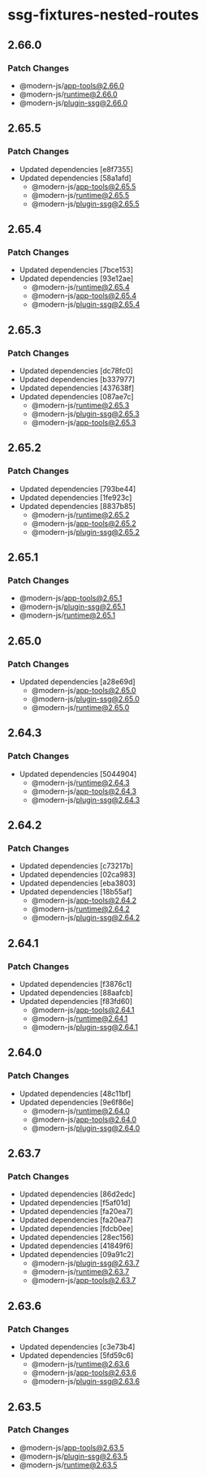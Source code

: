 # ssg-fixtures-nested-routes

## 2.66.0

### Patch Changes

- @modern-js/app-tools@2.66.0
- @modern-js/runtime@2.66.0
- @modern-js/plugin-ssg@2.66.0

## 2.65.5

### Patch Changes

- Updated dependencies [e8f7355]
- Updated dependencies [58a1afd]
  - @modern-js/app-tools@2.65.5
  - @modern-js/runtime@2.65.5
  - @modern-js/plugin-ssg@2.65.5

## 2.65.4

### Patch Changes

- Updated dependencies [7bce153]
- Updated dependencies [93e12ae]
  - @modern-js/runtime@2.65.4
  - @modern-js/app-tools@2.65.4
  - @modern-js/plugin-ssg@2.65.4

## 2.65.3

### Patch Changes

- Updated dependencies [dc78fc0]
- Updated dependencies [b337977]
- Updated dependencies [437638f]
- Updated dependencies [087ae7c]
  - @modern-js/runtime@2.65.3
  - @modern-js/plugin-ssg@2.65.3
  - @modern-js/app-tools@2.65.3

## 2.65.2

### Patch Changes

- Updated dependencies [793be44]
- Updated dependencies [1fe923c]
- Updated dependencies [8837b85]
  - @modern-js/runtime@2.65.2
  - @modern-js/app-tools@2.65.2
  - @modern-js/plugin-ssg@2.65.2

## 2.65.1

### Patch Changes

- @modern-js/app-tools@2.65.1
- @modern-js/plugin-ssg@2.65.1
- @modern-js/runtime@2.65.1

## 2.65.0

### Patch Changes

- Updated dependencies [a28e69d]
  - @modern-js/app-tools@2.65.0
  - @modern-js/plugin-ssg@2.65.0
  - @modern-js/runtime@2.65.0

## 2.64.3

### Patch Changes

- Updated dependencies [5044904]
  - @modern-js/runtime@2.64.3
  - @modern-js/app-tools@2.64.3
  - @modern-js/plugin-ssg@2.64.3

## 2.64.2

### Patch Changes

- Updated dependencies [c73217b]
- Updated dependencies [02ca983]
- Updated dependencies [eba3803]
- Updated dependencies [18b55af]
  - @modern-js/app-tools@2.64.2
  - @modern-js/runtime@2.64.2
  - @modern-js/plugin-ssg@2.64.2

## 2.64.1

### Patch Changes

- Updated dependencies [f3876c1]
- Updated dependencies [88aafcb]
- Updated dependencies [f83fd60]
  - @modern-js/app-tools@2.64.1
  - @modern-js/runtime@2.64.1
  - @modern-js/plugin-ssg@2.64.1

## 2.64.0

### Patch Changes

- Updated dependencies [48c11bf]
- Updated dependencies [9e6f86e]
  - @modern-js/runtime@2.64.0
  - @modern-js/app-tools@2.64.0
  - @modern-js/plugin-ssg@2.64.0

## 2.63.7

### Patch Changes

- Updated dependencies [86d2edc]
- Updated dependencies [f5af01d]
- Updated dependencies [fa20ea7]
- Updated dependencies [fa20ea7]
- Updated dependencies [fdcb0ee]
- Updated dependencies [28ec156]
- Updated dependencies [41849f6]
- Updated dependencies [09a91c2]
  - @modern-js/plugin-ssg@2.63.7
  - @modern-js/runtime@2.63.7
  - @modern-js/app-tools@2.63.7

## 2.63.6

### Patch Changes

- Updated dependencies [c3e73b4]
- Updated dependencies [5fd59c6]
  - @modern-js/runtime@2.63.6
  - @modern-js/app-tools@2.63.6
  - @modern-js/plugin-ssg@2.63.6

## 2.63.5

### Patch Changes

- @modern-js/app-tools@2.63.5
- @modern-js/plugin-ssg@2.63.5
- @modern-js/runtime@2.63.5
